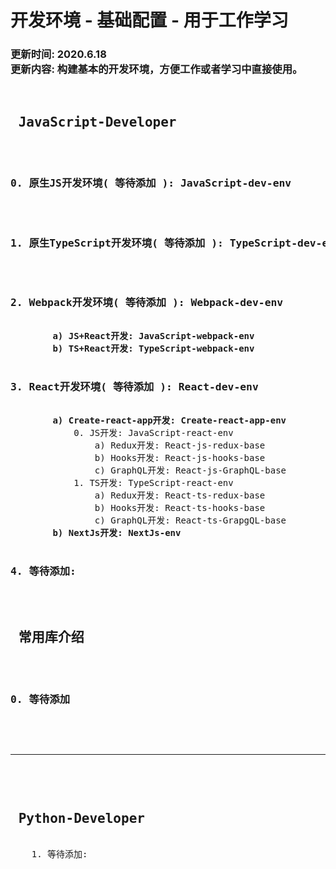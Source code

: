 <h1>
    开发环境 - 基础配置 - 用于工作学习
</h1>
<h3>
    更新时间: 2020.6.18<br/>
    更新内容: 构建基本的开发环境，方便工作或者学习中直接使用。
</h3>
<pre>
    <h2> JavaScript-Developer </h2>
    <h3>0. 原生JS开发环境( 等待添加 ): JavaScript-dev-env</h3>
    <h3>1. 原生TypeScript开发环境( 等待添加 ): TypeScript-dev-env</h3>
    <h3>2. Webpack开发环境( 等待添加 ): Webpack-dev-env</h3>
        <b>a) JS+React开发: JavaScript-webpack-env</b>
        <b>b) TS+React开发: TypeScript-webpack-env</b>
    <h3>3. React开发环境( 等待添加 ): React-dev-env</h3>
        <b>a) Create-react-app开发: Create-react-app-env</b>
            0. JS开发: JavaScript-react-env
                a) Redux开发: React-js-redux-base
                b) Hooks开发: React-js-hooks-base
                c) GraphQL开发: React-js-GraphQL-base
            1. TS开发: TypeScript-react-env
                a) Redux开发: React-ts-redux-base
                b) Hooks开发: React-ts-hooks-base
                c) GraphQL开发: React-ts-GrapgQL-base
        <b>b) NextJs开发: NextJs-env</b>
    <h3>4. 等待添加:</h3>
    <h2> 常用库介绍 </h2>
    <h3>0. 等待添加</h3>
</pre>

<br/>
<hr/>
<br/>

<pre>
    <h2> Python-Developer </h2>
    1. 等待添加:
</pre>